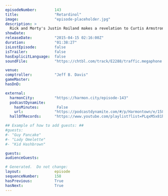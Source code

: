 ```yaml
---
episodeNumber:        143
title:                "Retardinol"
image:                "episode-placeholder.jpg"
description: >
  Rick and Morty's Justin Roiland makes a revelation to Curtis Armstrong. Harmon longs for the cold war and its Shadow Run, not Shadow Picnic! Brought to you by Doritos and Honda! Watch the video at harmontown.com/live
showDate:             
releaseDate:          "2015-04-15 02:16:00Z"
duration:             "01:38:27"
isLostEpisode:        false
isTrailer:            false
hasExplicitLanguage:  false
soundFile:            "https://chtbl.com/track/E2288/traffic.megaphone.fm/STA2125009876.mp3?updated=1562016830"

venue:                
comptroller:          "Jeff B. Davis"
gameMaster:           
hasDnD:               

external:
  harmonCity:         "https://harmon.city/episode-143"
  podcastDynamite:
    hasMinutes:        False
    url:              "https://podcastdynamite.com/#/p/Harmontown/e/158/143"
  hallOfRecords:      "https://www.youtube.com/playlist?list=PLqxM5x81hNOY-W2CUyR-hF5wngNVHf7Is"

## Example of how to add guests: ##
#guests:
#- "Guy Pancake"
#- "Lady Omelette"
#- "Kid Hashbrown"

guests:
audienceGuests:

# Generated.  Do not change:
layout:               episode
sequenceNumber:       158
hasPrevious:          True
hasNext:              True
---
```


<!-- The episode description will be rendered here -->
<!-- Add your content below here -->

